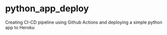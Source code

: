 # python_app_deploy
Creating CI-CD pipeline using Github Actions and deploying a simple python app to Heroku
